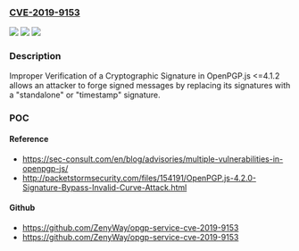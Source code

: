 ### [CVE-2019-9153](https://cve.mitre.org/cgi-bin/cvename.cgi?name=CVE-2019-9153)
![](https://img.shields.io/static/v1?label=Product&message=n%2Fa&color=blue)
![](https://img.shields.io/static/v1?label=Version&message=n%2Fa&color=blue)
![](https://img.shields.io/static/v1?label=Vulnerability&message=n%2Fa&color=brighgreen)

### Description

Improper Verification of a Cryptographic Signature in OpenPGP.js <=4.1.2 allows an attacker to forge signed messages by replacing its signatures with a "standalone" or "timestamp" signature.

### POC

#### Reference
- https://sec-consult.com/en/blog/advisories/multiple-vulnerabilities-in-openpgp-js/
- http://packetstormsecurity.com/files/154191/OpenPGP.js-4.2.0-Signature-Bypass-Invalid-Curve-Attack.html

#### Github
- https://github.com/ZenyWay/opgp-service-cve-2019-9153
- https://github.com/ZenyWay/opgp-service-cve-2019-9153

